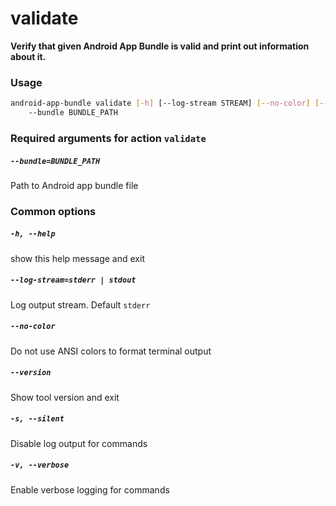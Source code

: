 
validate
========


**Verify that given Android App Bundle is valid and print         out information about it.**
### Usage
```bash
android-app-bundle validate [-h] [--log-stream STREAM] [--no-color] [--version] [-s] [-v]
    --bundle BUNDLE_PATH
```
### Required arguments for action `validate`

##### `--bundle=BUNDLE_PATH`


Path to Android app bundle file
### Common options

##### `-h, --help`


show this help message and exit
##### `--log-stream=stderr | stdout`


Log output stream. Default `stderr`
##### `--no-color`


Do not use ANSI colors to format terminal output
##### `--version`


Show tool version and exit
##### `-s, --silent`


Disable log output for commands
##### `-v, --verbose`


Enable verbose logging for commands